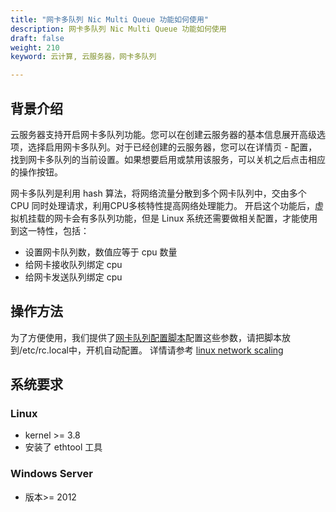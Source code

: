 ```yaml
---
title: "网卡多队列 Nic Multi Queue 功能如何使用"
description: 网卡多队列 Nic Multi Queue 功能如何使用
draft: false
weight: 210
keyword: 云计算, 云服务器，网卡多队列

---
```


## 背景介绍

云服务器支持开启网卡多队列功能。您可以在创建云服务器的基本信息展开高级选项，选择启用网卡多队列。对于已经创建的云服务器，您可以在详情页 - 配置，找到网卡多队列的当前设置。如果想要启用或禁用该服务，可以关机之后点击相应的操作按钮。

网卡多队列是利用 hash 算法，将网络流量分散到多个网卡队列中，交由多个 CPU 同时处理请求，利用CPU多核特性提高网络处理能力。 开启这个功能后，虚拟机挂载的网卡会有多队列功能，但是 Linux 系统还需要做相关配置，才能使用到这一特性，包括：

*  设置网卡队列数，数值应等于 cpu 数量
*  给网卡接收队列绑定 cpu
*  给网卡发送队列绑定 cpu

## 操作方法

为了方便使用，我们提供了[网卡队列配置脚本](/compute/vm/faq/other_questions/nic_mq.sh/)配置这些参数，请把脚本放到/etc/rc.local中，开机自动配置。 详情请参考 [linux network scaling](https://www.kernel.org/doc/Documentation/networking/scaling.txt)

## 系统要求

### Linux

*   kernel >= 3.8
*   安装了 ethtool 工具

### Windows Server

*   版本>= 2012